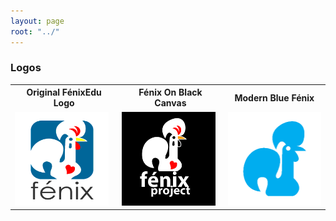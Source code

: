 ```yaml
---
layout: page
root: "../"
---
```


### Logos

<table>
    <tr>
        <th>Original FénixEdu Logo</th>
        <th>Fénix On Black Canvas</th>
        <th>Modern Blue Fénix</th>
    </tr>
    <tr>
        <td><img title="Original Fenix Logo" alt="Original Fenix Logo" src="images/logo-fenix.gif" width="150" height="150"></td>
        <td><img title="Fénix On Black Canvas" alt="Fénix On Black Canvas" src="images/fenix_onblack.gif" width="150" height="150"></td>
        <td><img title="Modern Blue Fénix" alt="Modern Blue Fénix" src="images/blue_fenix.png" width="150" height="150"></td>
    </tr>
</table>
